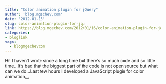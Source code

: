 ```yaml
---
title: "Color animation plugin for jQuery"
author: 'blog.mgechev.com'
date: '2012-01-16'
slug: color-animation-plugin-for-jqu
link: https://blog.mgechev.com/2012/01/16/color-animation-plugin-for-jquery/
categories:
- bloglink
tags:
  - blogmgechevcom
---
```


Hi! I haven’t wrote since a long time but there’s so much code and so little time...It’s bad that the biggest part of the code is not open source but what can we do...Last few hours I developed a JavaScript plugin for color animation[... <i class="fas fa-external-link-alt"></i>](https://blog.mgechev.com/2012/01/16/color-animation-plugin-for-jquery/)

